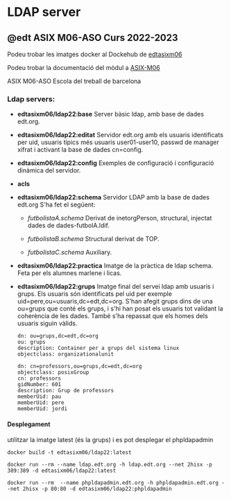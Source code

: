 # LDAP server
## @edt ASIX M06-ASO Curs 2022-2023

Podeu trobar les imatges docker al Dockehub de [edtasixm06](https://hub.docker.com/u/edtasixm06/)

Podeu trobar la documentació del mòdul a [ASIX-M06](https://sites.google.com/site/asixm06edt/)

ASIX M06-ASO Escola del treball de barcelona


### Ldap servers:

 * **edtasixm06/ldap22:base** Server bàsic ldap, amb base de dades edt.org.

 * **edtasixm06/ldap22:editat** Servidor edt.org amb els usuaris identificats per uid, 
   usuaris típics més usuaris user01-user10, passwd de manager xifrat i activant la base
   de dades cn=config. 

 * **edtasixm06/ldap22:config** Exemples de configuració i configuració
   dinàmica del servidor.

 * **acls**

 * **edtasixm06/ldap22:schema** Servidor LDAP amb la base de dades edt.org S'ha fet el següent:

    * *futbolistaA.schema* Derivat de inetorgPerson, structural, 
      injectat dades de dades-futbolA.ldif.

    * *futbolistaB.schema* Structural derivat de TOP.

    * *futbolistaC.schema* Auxiliary.

 * **edtasixm06/ldap22:practica**   Imatge de la pràctica de ldap schema.
    Feta per els alumnes marlene i licas.
 
 * **edtasixm06/ldap22:grups** Imatge final del servei ldap amb usuaris i grups. 
   Els usuaris són identificats pel uid per exemple uid=pere,ou=usuaris,dc=edt,dc=org.
   S'han afegit grups dins de una ou=grups que conté els grups, i s'hi han posat els usuaris
   tot validant la coherència de les dades. També s'ha repassat que els homes dels
   usuaris siguin vàlids.

   ```
   dn: ou=grups,dc=edt,dc=org
   ou: grups
   description: Container per a grups del sistema linux
   objectclass: organizationalunit
   ```

   ```
   dn: cn=professors,ou=grups,dc=edt,dc=org
   objectclass: posixGroup
   cn: professors
   gidNumber: 601
   description: Grup de professors
   memberUid: pau
   memberUid: pere
   memberUid: jordi
   ```

#### Desplegament

utilitzar la imatge latest (és la grups) i es pot desplegar el phpldapadmin


```
docker build -t edtasixm06/ldap22:latest

docker run --rm --name ldap.edt.org -h ldap.edt.org --net 2hisx -p 389:389 -d edtasixm06/ldap22:latest

docker run --rm  --name phpldapadmin.edt.org -h phpldapadmin.edt.org --net 2hisx -p 80:80 -d edtasixm06/ldap22:phpldapadmin
```




 

